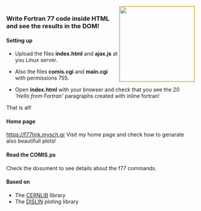 <img src="https://github.com/yioryhos/f77html/blob/F77HTML/logo.png" style="width:200px;border:solid 1px orange;float:right"/>

### Write Fortran 77 code inside HTML and see the results in the DOM!

#### Setting up

- Upload the files <b>index.html</b> and <b>ajax.js</b> at you Linux server. 

- Also the files <b>comis.cgi</b> and <b>main.cgi</b> with permissions 755.

- Open <b>index.html</b> with your browser and check that you see the 20 <i>'Hello from Fortran'</i> paragraphs created with inline fortran!
  
That is all!

#### Home page
https://f77link.mysch.gr
Visit my home page and check how to genarate also beautifull plots!

#### Read the COMIS.ps
Check the dosument to see details about the f77 commands.

#### Based on
- The <a href='https://paw.web.cern.ch/paw/' target='_blank'>CERNLIB</a> library
- The <a href='https://www.dislin.de/' target='_blank'>DISLIN</a> ploting library
